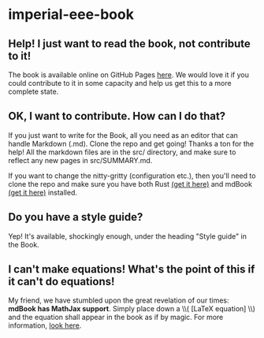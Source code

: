 # imperial-eee-book

## Help! I just want to read the book, not contribute to it!
The book is available online on GitHub Pages [here](https://alex-ha-192.github.io/imperial-eee-book/).
We would love it if you could contribute to it in some capacity and help us get this to a more complete state.

## OK, I want to contribute. How can I do that?
If you just want to write for the Book, all you need as an editor that can handle Markdown (.md). Clone the repo and get going! Thanks a ton for the help!
All the markdown files are in the src/ directory, and make sure to reflect any new pages in src/SUMMARY.md.

If you want to change the nitty-gritty (configuration etc.), then you'll need to clone the repo and make sure you have both Rust [(get it here)](https://www.rust-lang.org/tools/install)  and mdBook [(get it here)](https://rust-lang.github.io/mdBook/guide/installation.html) installed.

## Do you have a style guide?
Yep! It's available, shockingly enough, under the heading "Style guide" in the Book.

## I can't make equations! What's the point of this if it can't do equations!
My friend, we have stumbled upon the great revelation of our times: **mdBook has MathJax support**. Simply place down a \\\\( [LaTeX equation] \\\\) and the equation shall appear in the book as if by magic. For more information, [look here](https://rust-lang.github.io/mdBook/format/mathjax.html).